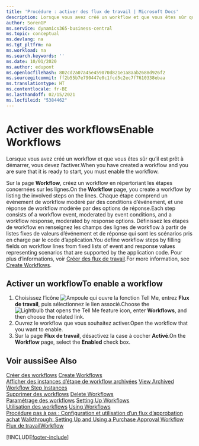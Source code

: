 ```yaml
---
title: 'Procédure : activer des flux de travail | Microsoft Docs'
description: Lorsque vous avez créé un workflow et que vous êtes sûr qu’il est prêt à démarrer, vous devez l’activer.
author: SorenGP
ms.service: dynamics365-business-central
ms.topic: conceptual
ms.devlang: na
ms.tgt_pltfrm: na
ms.workload: na
ms.search.keywords: ''
ms.date: 10/01/2020
ms.author: edupont
ms.openlocfilehash: 802cd2a07a45e459070d821e1a8aab2688d926f2
ms.sourcegitcommit: ff2b55b7e790447e0c1fcd5c2ec7f7610338ebaa
ms.translationtype: HT
ms.contentlocale: fr-BE
ms.lasthandoff: 02/15/2021
ms.locfileid: "5384462"
---
```

# <a name="enable-workflows"></a><span data-ttu-id="ba14f-103">Activer des workflows</span><span class="sxs-lookup"><span data-stu-id="ba14f-103">Enable Workflows</span></span>
<span data-ttu-id="ba14f-104">Lorsque vous avez créé un workflow et que vous êtes sûr qu’il est prêt à démarrer, vous devez l’activer.</span><span class="sxs-lookup"><span data-stu-id="ba14f-104">When you have created a workflow and you are sure that it is ready to start, you must enable the workflow.</span></span>  

 <span data-ttu-id="ba14f-105">Sur la page **Workflow**, créez un workflow en répertoriant les étapes concernées sur les lignes.</span><span class="sxs-lookup"><span data-stu-id="ba14f-105">On the **Workflow** page, you create a workflow by listing the involved steps on the lines.</span></span> <span data-ttu-id="ba14f-106">Chaque étape comprend un événement de workflow modéré par des conditions d’événement, et une réponse de workflow modérée par des options de réponse.</span><span class="sxs-lookup"><span data-stu-id="ba14f-106">Each step consists of a workflow event, moderated by event conditions, and a workflow response, moderated by response options.</span></span> <span data-ttu-id="ba14f-107">Définissez les étapes de workflow en renseignez les champs des lignes de workflow à partir de listes fixes de valeurs d’événement et de réponse qui sont les scénarios pris en charge par le code d’application.</span><span class="sxs-lookup"><span data-stu-id="ba14f-107">You define workflow steps by filling fields on workflow lines from fixed lists of event and response values representing scenarios that are supported by the application code.</span></span> <span data-ttu-id="ba14f-108">Pour plus d’informations, voir [Créer des flux de travail](across-how-to-create-workflows.md).</span><span class="sxs-lookup"><span data-stu-id="ba14f-108">For more information, see [Create Workflows](across-how-to-create-workflows.md).</span></span>  

## <a name="to-enable-a-workflow"></a><span data-ttu-id="ba14f-109">Activer un workflow</span><span class="sxs-lookup"><span data-stu-id="ba14f-109">To enable a workflow</span></span>  
1.  <span data-ttu-id="ba14f-110">Choisissez l’icône ![Ampoule qui ouvre la fonction Tell Me](media/ui-search/search_small.png "Dites-moi ce que vous voulez faire"), entrez **Flux de travail**, puis sélectionnez le lien associé.</span><span class="sxs-lookup"><span data-stu-id="ba14f-110">Choose the ![Lightbulb that opens the Tell Me feature](media/ui-search/search_small.png "Tell me what you want to do") icon, enter **Workflows**, and then choose the related link.</span></span>  
2.  <span data-ttu-id="ba14f-111">Ouvrez le workflow que vous souhaitez activer.</span><span class="sxs-lookup"><span data-stu-id="ba14f-111">Open the workflow that you want to enable.</span></span>  
3.  <span data-ttu-id="ba14f-112">Sur la page **Flux de travail**, désactivez la case à cocher **Activé**.</span><span class="sxs-lookup"><span data-stu-id="ba14f-112">On the **Workflow** page, select the **Enabled** check box.</span></span>  

## <a name="see-also"></a><span data-ttu-id="ba14f-113">Voir aussi</span><span class="sxs-lookup"><span data-stu-id="ba14f-113">See Also</span></span>  
 <span data-ttu-id="ba14f-114">[Créer des workflows](across-how-to-create-workflows.md) </span><span class="sxs-lookup"><span data-stu-id="ba14f-114">[Create Workflows](across-how-to-create-workflows.md) </span></span>  
 <span data-ttu-id="ba14f-115">[Afficher des instances d’étape de workflow archivées](across-how-to-view-archived-workflow-step-instances.md) </span><span class="sxs-lookup"><span data-stu-id="ba14f-115">[View Archived Workflow Step Instances](across-how-to-view-archived-workflow-step-instances.md) </span></span>  
 <span data-ttu-id="ba14f-116">[Supprimer des workflows](across-how-to-delete-workflows.md) </span><span class="sxs-lookup"><span data-stu-id="ba14f-116">[Delete Workflows](across-how-to-delete-workflows.md) </span></span>  
 <span data-ttu-id="ba14f-117">[Paramétrage des workflows](across-set-up-workflows.md) </span><span class="sxs-lookup"><span data-stu-id="ba14f-117">[Setting Up Workflows](across-set-up-workflows.md) </span></span>  
 <span data-ttu-id="ba14f-118">[Utilisation des workflows](across-use-workflows.md) </span><span class="sxs-lookup"><span data-stu-id="ba14f-118">[Using Workflows](across-use-workflows.md) </span></span>  
 <span data-ttu-id="ba14f-119">[Procédure pas à pas : Configuration et utilisation d’un flux d’approbation achat](walkthrough-setting-up-and-using-a-purchase-approval-workflow.md) </span><span class="sxs-lookup"><span data-stu-id="ba14f-119">[Walkthrough: Setting Up and Using a Purchase Approval Workflow](walkthrough-setting-up-and-using-a-purchase-approval-workflow.md) </span></span>  
 [<span data-ttu-id="ba14f-120">Flux de travail</span><span class="sxs-lookup"><span data-stu-id="ba14f-120">Workflow</span></span>](across-workflow.md)   


[!INCLUDE[footer-include](includes/footer-banner.md)]
